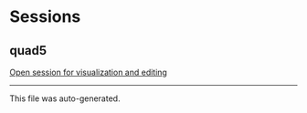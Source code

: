 # Sessions

## quad5

[Open session for visualization and editing](https://figurl.org/f?v=gs://figurl/neurostatslab-views-1dev6&d=sha1://16f99f761d7fa77253aed13fd96dbe94a8c90083&s={"vocalizations":"gh://megkirch/P6pup_112822.git/main/quad5/annotations.uri"}&label=quad5)

---

This file was auto-generated.